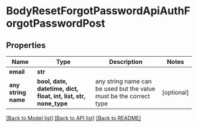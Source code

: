 # BodyResetForgotPasswordApiAuthForgotPasswordPost


## Properties
Name | Type | Description | Notes
------------ | ------------- | ------------- | -------------
**email** | **str** |  |
**any string name** | **bool, date, datetime, dict, float, int, list, str, none_type** | any string name can be used but the value must be the correct type | [optional]

[[Back to Model list]](../README.md#documentation-for-models) [[Back to API list]](../README.md#documentation-for-api-endpoints) [[Back to README]](../README.md)
